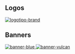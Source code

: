 ## Logos

[
  ![logotipo-brand](logos/logotipo-brand.svg)
](./logos/)

## Banners

[
  ![banner-blue](banners/blue/aplazame-banner-blue-728x90-2x-1456x180.png)
  ![banner-vulcan](banners/vulcan/aplazame-banner-vulcan-728x90-2x-1456x180.png)
](./banners/)
